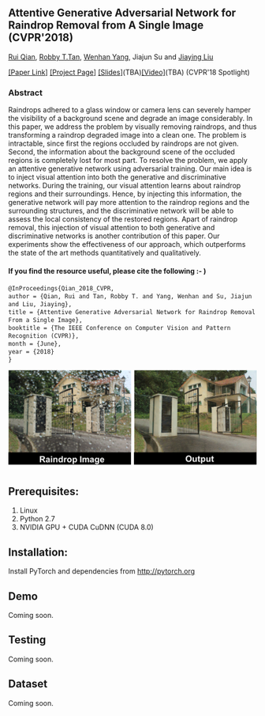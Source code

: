 ## Attentive Generative Adversarial Network for Raindrop Removal from A Single Image (CVPR'2018)

[Rui Qian](https://rui1996.github.io), [Robby T.Tan](http://http://tanrobby.github.io), [Wenhan Yang](http://www.icst.pku.edu.cn/struct/people/Wenhan_Yang_files/WenhanYang.html), Jiajun Su and [Jiaying Liu](http://www.icst.pku.edu.cn/struct/people/liujiaying.html) 

[[Paper Link]](https://arxiv.org/abs/1711.10098) [[Project Page]](https://rui1996.github.io/raindrop/raindrop_removal.html) [[Slides]]()(TBA)[[Video]]()(TBA) (CVPR'18 Spotlight) 

### Abstract

Raindrops adhered to a glass window or camera lens can severely hamper the visibility of a background scene and degrade an image considerably. In this paper, we address the problem by visually removing raindrops, and thus transforming a raindrop degraded image into a clean one. The problem is intractable, since first the regions occluded by raindrops are not given. Second, the information about the background scene of the occluded regions is completely lost for most part. To resolve the problem, we apply an attentive generative network using adversarial training. Our main idea is to inject visual attention into both the generative and discriminative networks. During the training, our visual attention learns about raindrop regions and their surroundings. Hence, by injecting this information, the generative network will pay more attention to the raindrop regions and the surrounding structures, and the discriminative network will be able to assess the local consistency of the restored regions. Apart of raindrop removal, this injection of visual attention to both generative and discriminative networks is another contribution of this paper. Our experiments show the effectiveness of our approach, which outperforms the state of the art methods quantitatively and qualitatively.

#### If you find the resource useful, please cite the following :- )

```
@InProceedings{Qian_2018_CVPR,
author = {Qian, Rui and Tan, Robby T. and Yang, Wenhan and Su, Jiajun and Liu, Jiaying},
title = {Attentive Generative Adversarial Network for Raindrop Removal From a Single Image},
booktitle = {The IEEE Conference on Computer Vision and Pattern Recognition (CVPR)},
month = {June},
year = {2018}
}
```

<img src="teaser/demo.png" >       



## Prerequisites:

1. Linux
2. Python 2.7
3. NVIDIA GPU + CUDA CuDNN (CUDA 8.0)

## Installation:

Install PyTorch and dependencies from http://pytorch.org 

## Demo 

Coming soon.

## Testing

Coming soon.

## Dataset

Coming soon.
